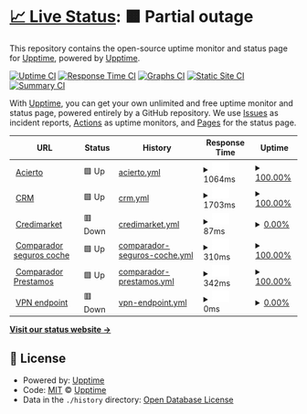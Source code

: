 # [📈 Live Status](https://demo.upptime.js.org): <!--live status--> **🟧 Partial outage**

This repository contains the open-source uptime monitor and status page for [Upptime](https://upptime.js.org), powered by [Upptime](https://github.com/upptime/upptime).

[![Uptime CI](https://github.com/upptime/upptime/workflows/Uptime%20CI/badge.svg)](https://github.com/upptime/upptime/actions?query=workflow%3A%22Uptime+CI%22)
[![Response Time CI](https://github.com/upptime/upptime/workflows/Response%20Time%20CI/badge.svg)](https://github.com/upptime/upptime/actions?query=workflow%3A%22Response+Time+CI%22)
[![Graphs CI](https://github.com/upptime/upptime/workflows/Graphs%20CI/badge.svg)](https://github.com/upptime/upptime/actions?query=workflow%3A%22Graphs+CI%22)
[![Static Site CI](https://github.com/upptime/upptime/workflows/Static%20Site%20CI/badge.svg)](https://github.com/upptime/upptime/actions?query=workflow%3A%22Static+Site+CI%22)
[![Summary CI](https://github.com/upptime/upptime/workflows/Summary%20CI/badge.svg)](https://github.com/upptime/upptime/actions?query=workflow%3A%22Summary+CI%22)

With [Upptime](https://upptime.js.org), you can get your own unlimited and free uptime monitor and status page, powered entirely by a GitHub repository. We use [Issues](https://github.com/upptime/upptime/issues) as incident reports, [Actions](https://github.com/upptime/upptime/actions) as uptime monitors, and [Pages](https://demo.upptime.js.org) for the status page.

<!--start: status pages-->
<!-- This summary is generated by Upptime (https://github.com/upptime/upptime) -->
<!-- Do not edit this manually, your changes will be overwritten -->
<!-- prettier-ignore -->
| URL | Status | History | Response Time | Uptime |
| --- | ------ | ------- | ------------- | ------ |
| <img alt="" src="https://icons.duckduckgo.com/ip3/www.acierto.com.ico" height="13"> [Acierto](https://www.acierto.com) | 🟩 Up | [acierto.yml](https://github.com/igaataciertocom/upptime/commits/HEAD/history/acierto.yml) | <details><summary><img alt="Response time graph" src="./graphs/acierto/response-time-week.png" height="20"> 1064ms</summary><br><a href="https://demo.upptime.js.org/history/acierto"><img alt="Response time 1136" src="https://img.shields.io/endpoint?url=https%3A%2F%2Fraw.githubusercontent.com%2Figaataciertocom%2Fupptime%2FHEAD%2Fapi%2Facierto%2Fresponse-time.json"></a><br><a href="https://demo.upptime.js.org/history/acierto"><img alt="24-hour response time 1024" src="https://img.shields.io/endpoint?url=https%3A%2F%2Fraw.githubusercontent.com%2Figaataciertocom%2Fupptime%2FHEAD%2Fapi%2Facierto%2Fresponse-time-day.json"></a><br><a href="https://demo.upptime.js.org/history/acierto"><img alt="7-day response time 1064" src="https://img.shields.io/endpoint?url=https%3A%2F%2Fraw.githubusercontent.com%2Figaataciertocom%2Fupptime%2FHEAD%2Fapi%2Facierto%2Fresponse-time-week.json"></a><br><a href="https://demo.upptime.js.org/history/acierto"><img alt="30-day response time 1139" src="https://img.shields.io/endpoint?url=https%3A%2F%2Fraw.githubusercontent.com%2Figaataciertocom%2Fupptime%2FHEAD%2Fapi%2Facierto%2Fresponse-time-month.json"></a><br><a href="https://demo.upptime.js.org/history/acierto"><img alt="1-year response time 1133" src="https://img.shields.io/endpoint?url=https%3A%2F%2Fraw.githubusercontent.com%2Figaataciertocom%2Fupptime%2FHEAD%2Fapi%2Facierto%2Fresponse-time-year.json"></a></details> | <details><summary><a href="https://demo.upptime.js.org/history/acierto">100.00%</a></summary><a href="https://demo.upptime.js.org/history/acierto"><img alt="All-time uptime 95.08%" src="https://img.shields.io/endpoint?url=https%3A%2F%2Fraw.githubusercontent.com%2Figaataciertocom%2Fupptime%2FHEAD%2Fapi%2Facierto%2Fuptime.json"></a><br><a href="https://demo.upptime.js.org/history/acierto"><img alt="24-hour uptime 100.00%" src="https://img.shields.io/endpoint?url=https%3A%2F%2Fraw.githubusercontent.com%2Figaataciertocom%2Fupptime%2FHEAD%2Fapi%2Facierto%2Fuptime-day.json"></a><br><a href="https://demo.upptime.js.org/history/acierto"><img alt="7-day uptime 100.00%" src="https://img.shields.io/endpoint?url=https%3A%2F%2Fraw.githubusercontent.com%2Figaataciertocom%2Fupptime%2FHEAD%2Fapi%2Facierto%2Fuptime-week.json"></a><br><a href="https://demo.upptime.js.org/history/acierto"><img alt="30-day uptime 100.00%" src="https://img.shields.io/endpoint?url=https%3A%2F%2Fraw.githubusercontent.com%2Figaataciertocom%2Fupptime%2FHEAD%2Fapi%2Facierto%2Fuptime-month.json"></a><br><a href="https://demo.upptime.js.org/history/acierto"><img alt="1-year uptime 98.55%" src="https://img.shields.io/endpoint?url=https%3A%2F%2Fraw.githubusercontent.com%2Figaataciertocom%2Fupptime%2FHEAD%2Fapi%2Facierto%2Fuptime-year.json"></a></details>
| <img alt="" src="https://icons.duckduckgo.com/ip3/condor.acierto.com.ico" height="13"> [CRM](https://condor.acierto.com) | 🟩 Up | [crm.yml](https://github.com/igaataciertocom/upptime/commits/HEAD/history/crm.yml) | <details><summary><img alt="Response time graph" src="./graphs/crm/response-time-week.png" height="20"> 1703ms</summary><br><a href="https://demo.upptime.js.org/history/crm"><img alt="Response time 1723" src="https://img.shields.io/endpoint?url=https%3A%2F%2Fraw.githubusercontent.com%2Figaataciertocom%2Fupptime%2FHEAD%2Fapi%2Fcrm%2Fresponse-time.json"></a><br><a href="https://demo.upptime.js.org/history/crm"><img alt="24-hour response time 1676" src="https://img.shields.io/endpoint?url=https%3A%2F%2Fraw.githubusercontent.com%2Figaataciertocom%2Fupptime%2FHEAD%2Fapi%2Fcrm%2Fresponse-time-day.json"></a><br><a href="https://demo.upptime.js.org/history/crm"><img alt="7-day response time 1703" src="https://img.shields.io/endpoint?url=https%3A%2F%2Fraw.githubusercontent.com%2Figaataciertocom%2Fupptime%2FHEAD%2Fapi%2Fcrm%2Fresponse-time-week.json"></a><br><a href="https://demo.upptime.js.org/history/crm"><img alt="30-day response time 1715" src="https://img.shields.io/endpoint?url=https%3A%2F%2Fraw.githubusercontent.com%2Figaataciertocom%2Fupptime%2FHEAD%2Fapi%2Fcrm%2Fresponse-time-month.json"></a><br><a href="https://demo.upptime.js.org/history/crm"><img alt="1-year response time 1723" src="https://img.shields.io/endpoint?url=https%3A%2F%2Fraw.githubusercontent.com%2Figaataciertocom%2Fupptime%2FHEAD%2Fapi%2Fcrm%2Fresponse-time-year.json"></a></details> | <details><summary><a href="https://demo.upptime.js.org/history/crm">100.00%</a></summary><a href="https://demo.upptime.js.org/history/crm"><img alt="All-time uptime 42.59%" src="https://img.shields.io/endpoint?url=https%3A%2F%2Fraw.githubusercontent.com%2Figaataciertocom%2Fupptime%2FHEAD%2Fapi%2Fcrm%2Fuptime.json"></a><br><a href="https://demo.upptime.js.org/history/crm"><img alt="24-hour uptime 100.00%" src="https://img.shields.io/endpoint?url=https%3A%2F%2Fraw.githubusercontent.com%2Figaataciertocom%2Fupptime%2FHEAD%2Fapi%2Fcrm%2Fuptime-day.json"></a><br><a href="https://demo.upptime.js.org/history/crm"><img alt="7-day uptime 100.00%" src="https://img.shields.io/endpoint?url=https%3A%2F%2Fraw.githubusercontent.com%2Figaataciertocom%2Fupptime%2FHEAD%2Fapi%2Fcrm%2Fuptime-week.json"></a><br><a href="https://demo.upptime.js.org/history/crm"><img alt="30-day uptime 100.00%" src="https://img.shields.io/endpoint?url=https%3A%2F%2Fraw.githubusercontent.com%2Figaataciertocom%2Fupptime%2FHEAD%2Fapi%2Fcrm%2Fuptime-month.json"></a><br><a href="https://demo.upptime.js.org/history/crm"><img alt="1-year uptime 64.84%" src="https://img.shields.io/endpoint?url=https%3A%2F%2Fraw.githubusercontent.com%2Figaataciertocom%2Fupptime%2FHEAD%2Fapi%2Fcrm%2Fuptime-year.json"></a></details>
| <img alt="" src="https://icons.duckduckgo.com/ip3/www.credimarket.com.ico" height="13"> [Credimarket](https://www.credimarket.com) | 🟥 Down | [credimarket.yml](https://github.com/igaataciertocom/upptime/commits/HEAD/history/credimarket.yml) | <details><summary><img alt="Response time graph" src="./graphs/credimarket/response-time-week.png" height="20"> 87ms</summary><br><a href="https://demo.upptime.js.org/history/credimarket"><img alt="Response time 850" src="https://img.shields.io/endpoint?url=https%3A%2F%2Fraw.githubusercontent.com%2Figaataciertocom%2Fupptime%2FHEAD%2Fapi%2Fcredimarket%2Fresponse-time.json"></a><br><a href="https://demo.upptime.js.org/history/credimarket"><img alt="24-hour response time 88" src="https://img.shields.io/endpoint?url=https%3A%2F%2Fraw.githubusercontent.com%2Figaataciertocom%2Fupptime%2FHEAD%2Fapi%2Fcredimarket%2Fresponse-time-day.json"></a><br><a href="https://demo.upptime.js.org/history/credimarket"><img alt="7-day response time 87" src="https://img.shields.io/endpoint?url=https%3A%2F%2Fraw.githubusercontent.com%2Figaataciertocom%2Fupptime%2FHEAD%2Fapi%2Fcredimarket%2Fresponse-time-week.json"></a><br><a href="https://demo.upptime.js.org/history/credimarket"><img alt="30-day response time 86" src="https://img.shields.io/endpoint?url=https%3A%2F%2Fraw.githubusercontent.com%2Figaataciertocom%2Fupptime%2FHEAD%2Fapi%2Fcredimarket%2Fresponse-time-month.json"></a><br><a href="https://demo.upptime.js.org/history/credimarket"><img alt="1-year response time 848" src="https://img.shields.io/endpoint?url=https%3A%2F%2Fraw.githubusercontent.com%2Figaataciertocom%2Fupptime%2FHEAD%2Fapi%2Fcredimarket%2Fresponse-time-year.json"></a></details> | <details><summary><a href="https://demo.upptime.js.org/history/credimarket">0.00%</a></summary><a href="https://demo.upptime.js.org/history/credimarket"><img alt="All-time uptime 83.54%" src="https://img.shields.io/endpoint?url=https%3A%2F%2Fraw.githubusercontent.com%2Figaataciertocom%2Fupptime%2FHEAD%2Fapi%2Fcredimarket%2Fuptime.json"></a><br><a href="https://demo.upptime.js.org/history/credimarket"><img alt="24-hour uptime 0.00%" src="https://img.shields.io/endpoint?url=https%3A%2F%2Fraw.githubusercontent.com%2Figaataciertocom%2Fupptime%2FHEAD%2Fapi%2Fcredimarket%2Fuptime-day.json"></a><br><a href="https://demo.upptime.js.org/history/credimarket"><img alt="7-day uptime 0.00%" src="https://img.shields.io/endpoint?url=https%3A%2F%2Fraw.githubusercontent.com%2Figaataciertocom%2Fupptime%2FHEAD%2Fapi%2Fcredimarket%2Fuptime-week.json"></a><br><a href="https://demo.upptime.js.org/history/credimarket"><img alt="30-day uptime 0.00%" src="https://img.shields.io/endpoint?url=https%3A%2F%2Fraw.githubusercontent.com%2Figaataciertocom%2Fupptime%2FHEAD%2Fapi%2Fcredimarket%2Fuptime-month.json"></a><br><a href="https://demo.upptime.js.org/history/credimarket"><img alt="1-year uptime 74.19%" src="https://img.shields.io/endpoint?url=https%3A%2F%2Fraw.githubusercontent.com%2Figaataciertocom%2Fupptime%2FHEAD%2Fapi%2Fcredimarket%2Fuptime-year.json"></a></details>
| <img alt="" src="https://icons.duckduckgo.com/ip3/www.acierto.com.ico" height="13"> [Comparador seguros coche](https://www.acierto.com/comparador.php) | 🟩 Up | [comparador-seguros-coche.yml](https://github.com/igaataciertocom/upptime/commits/HEAD/history/comparador-seguros-coche.yml) | <details><summary><img alt="Response time graph" src="./graphs/comparador-seguros-coche/response-time-week.png" height="20"> 310ms</summary><br><a href="https://demo.upptime.js.org/history/comparador-seguros-coche"><img alt="Response time 446" src="https://img.shields.io/endpoint?url=https%3A%2F%2Fraw.githubusercontent.com%2Figaataciertocom%2Fupptime%2FHEAD%2Fapi%2Fcomparador-seguros-coche%2Fresponse-time.json"></a><br><a href="https://demo.upptime.js.org/history/comparador-seguros-coche"><img alt="24-hour response time 300" src="https://img.shields.io/endpoint?url=https%3A%2F%2Fraw.githubusercontent.com%2Figaataciertocom%2Fupptime%2FHEAD%2Fapi%2Fcomparador-seguros-coche%2Fresponse-time-day.json"></a><br><a href="https://demo.upptime.js.org/history/comparador-seguros-coche"><img alt="7-day response time 310" src="https://img.shields.io/endpoint?url=https%3A%2F%2Fraw.githubusercontent.com%2Figaataciertocom%2Fupptime%2FHEAD%2Fapi%2Fcomparador-seguros-coche%2Fresponse-time-week.json"></a><br><a href="https://demo.upptime.js.org/history/comparador-seguros-coche"><img alt="30-day response time 327" src="https://img.shields.io/endpoint?url=https%3A%2F%2Fraw.githubusercontent.com%2Figaataciertocom%2Fupptime%2FHEAD%2Fapi%2Fcomparador-seguros-coche%2Fresponse-time-month.json"></a><br><a href="https://demo.upptime.js.org/history/comparador-seguros-coche"><img alt="1-year response time 436" src="https://img.shields.io/endpoint?url=https%3A%2F%2Fraw.githubusercontent.com%2Figaataciertocom%2Fupptime%2FHEAD%2Fapi%2Fcomparador-seguros-coche%2Fresponse-time-year.json"></a></details> | <details><summary><a href="https://demo.upptime.js.org/history/comparador-seguros-coche">100.00%</a></summary><a href="https://demo.upptime.js.org/history/comparador-seguros-coche"><img alt="All-time uptime 96.47%" src="https://img.shields.io/endpoint?url=https%3A%2F%2Fraw.githubusercontent.com%2Figaataciertocom%2Fupptime%2FHEAD%2Fapi%2Fcomparador-seguros-coche%2Fuptime.json"></a><br><a href="https://demo.upptime.js.org/history/comparador-seguros-coche"><img alt="24-hour uptime 100.00%" src="https://img.shields.io/endpoint?url=https%3A%2F%2Fraw.githubusercontent.com%2Figaataciertocom%2Fupptime%2FHEAD%2Fapi%2Fcomparador-seguros-coche%2Fuptime-day.json"></a><br><a href="https://demo.upptime.js.org/history/comparador-seguros-coche"><img alt="7-day uptime 100.00%" src="https://img.shields.io/endpoint?url=https%3A%2F%2Fraw.githubusercontent.com%2Figaataciertocom%2Fupptime%2FHEAD%2Fapi%2Fcomparador-seguros-coche%2Fuptime-week.json"></a><br><a href="https://demo.upptime.js.org/history/comparador-seguros-coche"><img alt="30-day uptime 100.00%" src="https://img.shields.io/endpoint?url=https%3A%2F%2Fraw.githubusercontent.com%2Figaataciertocom%2Fupptime%2FHEAD%2Fapi%2Fcomparador-seguros-coche%2Fuptime-month.json"></a><br><a href="https://demo.upptime.js.org/history/comparador-seguros-coche"><img alt="1-year uptime 98.55%" src="https://img.shields.io/endpoint?url=https%3A%2F%2Fraw.githubusercontent.com%2Figaataciertocom%2Fupptime%2FHEAD%2Fapi%2Fcomparador-seguros-coche%2Fuptime-year.json"></a></details>
| <img alt="" src="https://icons.duckduckgo.com/ip3/www.acierto.com.ico" height="13"> [Comparador Prestamos](https://www.acierto.com/prestamos/comparador/) | 🟩 Up | [comparador-prestamos.yml](https://github.com/igaataciertocom/upptime/commits/HEAD/history/comparador-prestamos.yml) | <details><summary><img alt="Response time graph" src="./graphs/comparador-prestamos/response-time-week.png" height="20"> 342ms</summary><br><a href="https://demo.upptime.js.org/history/comparador-prestamos"><img alt="Response time 480" src="https://img.shields.io/endpoint?url=https%3A%2F%2Fraw.githubusercontent.com%2Figaataciertocom%2Fupptime%2FHEAD%2Fapi%2Fcomparador-prestamos%2Fresponse-time.json"></a><br><a href="https://demo.upptime.js.org/history/comparador-prestamos"><img alt="24-hour response time 333" src="https://img.shields.io/endpoint?url=https%3A%2F%2Fraw.githubusercontent.com%2Figaataciertocom%2Fupptime%2FHEAD%2Fapi%2Fcomparador-prestamos%2Fresponse-time-day.json"></a><br><a href="https://demo.upptime.js.org/history/comparador-prestamos"><img alt="7-day response time 342" src="https://img.shields.io/endpoint?url=https%3A%2F%2Fraw.githubusercontent.com%2Figaataciertocom%2Fupptime%2FHEAD%2Fapi%2Fcomparador-prestamos%2Fresponse-time-week.json"></a><br><a href="https://demo.upptime.js.org/history/comparador-prestamos"><img alt="30-day response time 350" src="https://img.shields.io/endpoint?url=https%3A%2F%2Fraw.githubusercontent.com%2Figaataciertocom%2Fupptime%2FHEAD%2Fapi%2Fcomparador-prestamos%2Fresponse-time-month.json"></a><br><a href="https://demo.upptime.js.org/history/comparador-prestamos"><img alt="1-year response time 482" src="https://img.shields.io/endpoint?url=https%3A%2F%2Fraw.githubusercontent.com%2Figaataciertocom%2Fupptime%2FHEAD%2Fapi%2Fcomparador-prestamos%2Fresponse-time-year.json"></a></details> | <details><summary><a href="https://demo.upptime.js.org/history/comparador-prestamos">100.00%</a></summary><a href="https://demo.upptime.js.org/history/comparador-prestamos"><img alt="All-time uptime 96.43%" src="https://img.shields.io/endpoint?url=https%3A%2F%2Fraw.githubusercontent.com%2Figaataciertocom%2Fupptime%2FHEAD%2Fapi%2Fcomparador-prestamos%2Fuptime.json"></a><br><a href="https://demo.upptime.js.org/history/comparador-prestamos"><img alt="24-hour uptime 100.00%" src="https://img.shields.io/endpoint?url=https%3A%2F%2Fraw.githubusercontent.com%2Figaataciertocom%2Fupptime%2FHEAD%2Fapi%2Fcomparador-prestamos%2Fuptime-day.json"></a><br><a href="https://demo.upptime.js.org/history/comparador-prestamos"><img alt="7-day uptime 100.00%" src="https://img.shields.io/endpoint?url=https%3A%2F%2Fraw.githubusercontent.com%2Figaataciertocom%2Fupptime%2FHEAD%2Fapi%2Fcomparador-prestamos%2Fuptime-week.json"></a><br><a href="https://demo.upptime.js.org/history/comparador-prestamos"><img alt="30-day uptime 100.00%" src="https://img.shields.io/endpoint?url=https%3A%2F%2Fraw.githubusercontent.com%2Figaataciertocom%2Fupptime%2FHEAD%2Fapi%2Fcomparador-prestamos%2Fuptime-month.json"></a><br><a href="https://demo.upptime.js.org/history/comparador-prestamos"><img alt="1-year uptime 98.46%" src="https://img.shields.io/endpoint?url=https%3A%2F%2Fraw.githubusercontent.com%2Figaataciertocom%2Fupptime%2FHEAD%2Fapi%2Fcomparador-prestamos%2Fuptime-year.json"></a></details>
| <img alt="" src="https://icons.duckduckgo.com/ip3/null.ico" height="13"> [VPN endpoint](ovpn.credimarket.com) | 🟥 Down | [vpn-endpoint.yml](https://github.com/igaataciertocom/upptime/commits/HEAD/history/vpn-endpoint.yml) | <details><summary><img alt="Response time graph" src="./graphs/vpn-endpoint/response-time-week.png" height="20"> 0ms</summary><br><a href="https://demo.upptime.js.org/history/vpn-endpoint"><img alt="Response time 598" src="https://img.shields.io/endpoint?url=https%3A%2F%2Fraw.githubusercontent.com%2Figaataciertocom%2Fupptime%2FHEAD%2Fapi%2Fvpn-endpoint%2Fresponse-time.json"></a><br><a href="https://demo.upptime.js.org/history/vpn-endpoint"><img alt="24-hour response time 0" src="https://img.shields.io/endpoint?url=https%3A%2F%2Fraw.githubusercontent.com%2Figaataciertocom%2Fupptime%2FHEAD%2Fapi%2Fvpn-endpoint%2Fresponse-time-day.json"></a><br><a href="https://demo.upptime.js.org/history/vpn-endpoint"><img alt="7-day response time 0" src="https://img.shields.io/endpoint?url=https%3A%2F%2Fraw.githubusercontent.com%2Figaataciertocom%2Fupptime%2FHEAD%2Fapi%2Fvpn-endpoint%2Fresponse-time-week.json"></a><br><a href="https://demo.upptime.js.org/history/vpn-endpoint"><img alt="30-day response time 0" src="https://img.shields.io/endpoint?url=https%3A%2F%2Fraw.githubusercontent.com%2Figaataciertocom%2Fupptime%2FHEAD%2Fapi%2Fvpn-endpoint%2Fresponse-time-month.json"></a><br><a href="https://demo.upptime.js.org/history/vpn-endpoint"><img alt="1-year response time 598" src="https://img.shields.io/endpoint?url=https%3A%2F%2Fraw.githubusercontent.com%2Figaataciertocom%2Fupptime%2FHEAD%2Fapi%2Fvpn-endpoint%2Fresponse-time-year.json"></a></details> | <details><summary><a href="https://demo.upptime.js.org/history/vpn-endpoint">0.00%</a></summary><a href="https://demo.upptime.js.org/history/vpn-endpoint"><img alt="All-time uptime 0.00%" src="https://img.shields.io/endpoint?url=https%3A%2F%2Fraw.githubusercontent.com%2Figaataciertocom%2Fupptime%2FHEAD%2Fapi%2Fvpn-endpoint%2Fuptime.json"></a><br><a href="https://demo.upptime.js.org/history/vpn-endpoint"><img alt="24-hour uptime 0.00%" src="https://img.shields.io/endpoint?url=https%3A%2F%2Fraw.githubusercontent.com%2Figaataciertocom%2Fupptime%2FHEAD%2Fapi%2Fvpn-endpoint%2Fuptime-day.json"></a><br><a href="https://demo.upptime.js.org/history/vpn-endpoint"><img alt="7-day uptime 0.00%" src="https://img.shields.io/endpoint?url=https%3A%2F%2Fraw.githubusercontent.com%2Figaataciertocom%2Fupptime%2FHEAD%2Fapi%2Fvpn-endpoint%2Fuptime-week.json"></a><br><a href="https://demo.upptime.js.org/history/vpn-endpoint"><img alt="30-day uptime 0.00%" src="https://img.shields.io/endpoint?url=https%3A%2F%2Fraw.githubusercontent.com%2Figaataciertocom%2Fupptime%2FHEAD%2Fapi%2Fvpn-endpoint%2Fuptime-month.json"></a><br><a href="https://demo.upptime.js.org/history/vpn-endpoint"><img alt="1-year uptime 0.01%" src="https://img.shields.io/endpoint?url=https%3A%2F%2Fraw.githubusercontent.com%2Figaataciertocom%2Fupptime%2FHEAD%2Fapi%2Fvpn-endpoint%2Fuptime-year.json"></a></details>

<!--end: status pages-->

[**Visit our status website →**](https://demo.upptime.js.org)

## 📄 License

- Powered by: [Upptime](https://github.com/upptime/upptime)
- Code: [MIT](./LICENSE) © [Upptime](https://upptime.js.org)
- Data in the `./history` directory: [Open Database License](https://opendatacommons.org/licenses/odbl/1-0/)
